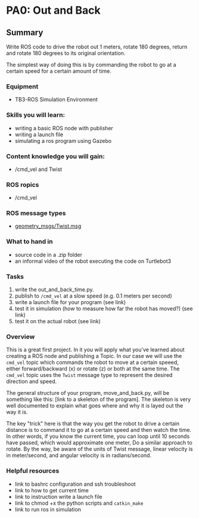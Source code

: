 # PA0: Out and Back

## Summary
Write ROS code to drive the robot out 1 meters, rotate 180 degrees, return and rotate 180 degrees to its original orientation. 

The simplest way of doing this is by commanding the robot to go at a certain speed for a certain amount of time.

### Equipment
- TB3-ROS Simulation Environment

### Skills you will learn:
- writing a basic ROS node with publisher
- writing a launch file
- simulating a ros program using Gazebo

### Content knowledge you will gain:

* /cmd_vel and Twist
 
### ROS ropics
- /cmd_vel

### ROS message types
- [geometry_msgs/Twist.msg](http://docs.ros.org/melodic/api/sensor_msgs/html/msg/LaserScan.html)

### What to hand in
- source code in a .zip folder
- an informal video of the robot executing the code on Turtlebot3
  
### Tasks
1. write the out_and_back_time.py.
1. publish to `/cmd_vel` at a slow speed (e.g. 0.1 meters per second)
1. write a launch file for your program (see link)
1. test it in simulation (how to measure how far the robot has moved?) (see link)
1. test it on the actual robot (see link)

### Overview
This is a great first project. In it you will apply what you've learned about creating a ROS node and publishing a Topic. In our case we will use the `cmd_vel` topic which commands the robot to move at a certain speeed, either forward/backward (x) or rotate (z) or both at the same time. The `cmd_vel` topic uses the `Twist` message type to represent the desired direction and speed.

The general structure of your program, move_and_back.py, will be something like this: [link to a skeleton of the program]. The skeleton is very well documented to explain what goes where and why it is layed out the way it is.

The key "trick" here is that the way you get the robot to drive a certain distance is to command it to go at a certain speed and then watch the time. In other words, if you know the current time, you can loop until 10 seconds have passed, which would approximate one meter, Do a similar approach to rotate. By the way, be aware of the units of Twist message, linear velocity is in meter/second, and angular velocity is in radians/second.

### Helpful resources
- link to bashrc configuration and ssh troubleshoot
- link to how to get current time
- link to instruction write a launch file
- link to chmod +x the python scripts and `catkin_make`
- link to run ros in simulation

